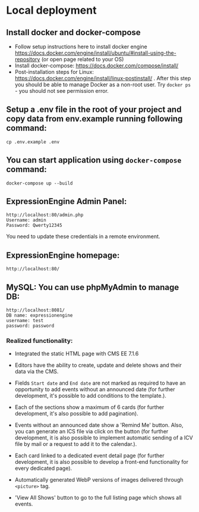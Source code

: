 # Local deployment

## Install docker and docker-compose
* Follow setup instructions here to install docker engine https://docs.docker.com/engine/install/ubuntu/#install-using-the-repository (or open page related to your OS)
* Install docker-compose: https://docs.docker.com/compose/install/
* Post-installation steps for Linux: https://docs.docker.com/engine/install/linux-postinstall/ . After this step you should be able to manage Docker as a non-root user.
  Try `docker ps` - you should not see permission error.

## Setup a .env file in the root of your project and copy data from env.example running following command:
````
cp .env.example .env
````

## You can start application using `docker-compose` command:
````
docker-compose up --build
````

## ExpressionEngine Admin Panel:
````
http://localhost:80/admin.php
Username: admin
Password: Qwerty12345
````
You need to update these credentials in a remote environment.

## ExpressionEngine homepage:
````
http://localhost:80/
````

## MySQL: You can use phpMyAdmin to manage DB:
````
http://localhost:8081/
DB name: expressionengine
username: test
password: password
````

### Realized functionality:
* Integrated the static HTML page with CMS EE 7.1.6
* Editors have the ability to create, update and delete shows and their data via the CMS.
* Fields `Start date` and `End date` are not marked as required to have an opportunity to
  add events without an announced date (for further development, it's possible to add conditions to the template.).
* Each of the sections show a maximum of 6 cards (for further development, it's also possible to add pagination).

* Events without an announced date show a 'Remind Me' button. Also, you can generate an ICS file via click on the button
  (for further development, it is also possible to implement automatic sending of a ICV file by mail or a request to add it to the calendar.).
* Each card linked to a dedicated event detail page (for further development, it is also possible to develop a front-end functionality for every dedicated page).
* Automatically generated WebP versions of images delivered through ```<picture>``` tag.
* 'View All Shows' button to go to the full listing page which shows all events.